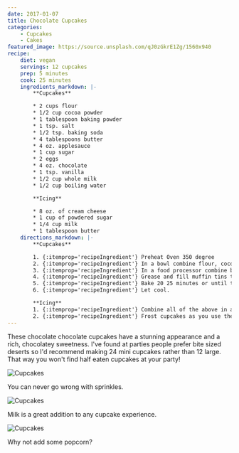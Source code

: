 ```yaml
---
date: 2017-01-07
title: Chocolate Cupcakes
categories:
    - Cupcakes
    - Cakes
featured_image: https://source.unsplash.com/qJ0zGkrE1Zg/1560x940
recipe:
    diet: vegan
    servings: 12 cupcakes
    prep: 5 minutes
    cook: 25 minutes
    ingredients_markdown: |-
        **Cupcakes**

        * 2 cups flour
        * 1/2 cup cocoa powder
        * 1 tablespoon baking powder
        * 1 tsp. salt
        * 1/2 tsp. baking soda
        * 4 tablespoons butter
        * 4 oz. applesauce
        * 1 cup sugar
        * 2 eggs
        * 4 oz. chocolate
        * 1 tsp. vanilla
        * 1/2 cup whole milk
        * 1/2 cup boiling water

        **Icing**

        * 8 oz. of cream cheese
        * 1 cup of powdered sugar
        * 1/4 cup milk
        * 1 tablespoon butter
    directions_markdown: |-
        **Cupcakes**

        1. {:itemprop='recipeIngredient'} Preheat Oven 350 degree
        2. {:itemprop='recipeIngredient'} In a bowl combine flour, cocoa baking powder, baking soda and salt.
        3. {:itemprop='recipeIngredient'} In a food processor combine butter and sugar and process until smooth. Add the eggs, 4 oz. of chocolate pieces and vanilla. Add half of the flour mixture and ½ of the milk. Process and add the other half of the flour and the remainder of the milk. Slowly, add the hot water.
        4. {:itemprop='recipeIngredient'} Grease and fill muffin tins to top.
        5. {:itemprop='recipeIngredient'} Bake 20 25 minutes or until toothpick test comes out clean.
        6. {:itemprop='recipeIngredient'} Let cool.

        **Icing**
        1. {:itemprop='recipeIngredient'} Combine all of the above in a food processor and process until smooth. Refrigerate.
        2. {:itemprop='recipeIngredient'} Frost cupcakes as you use them.
---
```


These chocolate chocolate cupcakes have a stunning appearance and a rich, chocolatey sweetness. I've found at parties people prefer bite sized deserts so I'd recommend making 24 mini cupcakes rather than 12 large. That way you won't find half eaten cupcakes at your party!

![Cupcakes](https://images.unsplash.com/photo-1448131063153-f1e240f98a72?w=1560&h=940&fit=crop)

You can never go wrong with sprinkles.

![Cupcakes](https://images.unsplash.com/photo-1420730614543-e39f93134b0d?w=1560&h=940&fit=crop)

Milk is a great addition to any cupcake experience.

![Cupcakes](https://images.unsplash.com/photo-1457508252818-162dc1934c2f?w=1560&h=940&fit=crop)

Why not add some popcorn?
